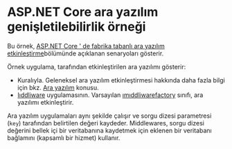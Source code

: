 # <a name="aspnet-core-middleware-extensibility-sample"></a>ASP.NET Core ara yazılım genişletilebilirlik örneği

Bu örnek, [ASP.NET Core ' de fabrika tabanlı ara yazılım etkinleştirme](https://docs.microsoft.com/aspnet/core/fundamentals/middleware/middleware-extensibility)bölümünde açıklanan senaryoları gösterir.

Örnek uygulama, tarafından etkinleştirilen ara yazılımı gösterir:

* Kuralıyla. Geleneksel ara yazılım etkinleştirmesi hakkında daha fazla bilgi için bkz. [Ara yazılım](https://docs.microsoft.com/aspnet/core/fundamentals/middleware/) konusu.
* [Iıddliware](https://docs.microsoft.com/dotnet/api/microsoft.aspnetcore.http.imiddleware) uygulamasının. Varsayılan [ımıddliwarefactory](https://docs.microsoft.com/dotnet/api/microsoft.aspnetcore.http.imiddlewarefactory) sınıfı, ara yazılımı etkinleştirir.

Ara yazılım uygulamaları aynı şekilde çalışır ve sorgu dizesi parametresi (`key`) tarafından belirtilen değeri kaydeder. Middlewares, sorgu dizesi değerini bellek içi bir veritabanına kaydetmek için eklenen bir veritabanı bağlamını (kapsamlı bir hizmet) kullanır.
